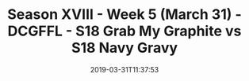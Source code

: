 ---
title: Season XVIII - Week 5 (March 31) - DCGFFL - S18 Grab My Graphite vs S18 Navy
  Gravy
teams-score:
- team: _teams/graphite.md
  score: 37
- team: _teams/navy.md
  score: 31
mvp: " Joe Owens (Navy), Jim Connelly (Graphite)"
game-ball: ''
sportsperson: ''
season: 18
week: 5
date: '2019-03-31T11:37:53'
pageid: season-xviii-week-5-april-1-6918-vs-6917
---